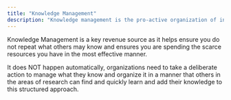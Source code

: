 ```yaml
---
title: "Knowledge Management"
description: "Knowledge management is the pro-active organization of information known about a subject of study in a manner that helps transfer what is known by one to another"
---
```


Knowledge Management is a key revenue source as it helps ensure you do not repeat what others may know and ensures you are spending the scarce resources you have in the most effective manner.

It does NOT happen automatically, organizations need to take a deliberate action to manage what they know and organize it in a manner that others in the areas of research can find and quickly learn and add their knowledge to this structured approach.
